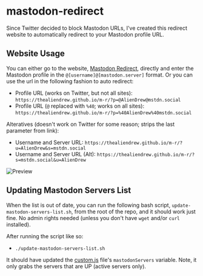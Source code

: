 # mastodon-redirect
Since Twitter decided to block Mastodon URLs, I've created this redirect website to automatically redirect to your Mastodon profile URL.

## Website Usage
You can either go to the website, [Mastodon Redirect](https://thealiendrew.github.io/m-r/), directly and enter the Mastodon profile in the `@[username]@[mastodon.server]` format. Or you can use the url in the following fashion to auto redirect:

- Profile URL (works on Twitter, but not all sites): `https://thealiendrew.github.io/m-r/?p=@AlienDrew@mstdn.social`
- Profile URL (`@` replaced with `%40`; works on all sites): `https://thealiendrew.github.io/m-r/?p=%40AlienDrew%40mstdn.social`

Alteratives (doesn't work on Twitter for some reason; strips the last parameter from link):

- Username and Server URL: `https://thealiendrew.github.io/m-r/?u=AlienDrew&s=mstdn.social`
- Username and Server URL (Alt): `https://thealiendrew.github.io/m-r/?s=mstdn.social&u=AlienDrew`

![Preview](https://github.com/TheAlienDrew/m-r/blob/main/img/readme/preview.png)

## Updating Mastodon Servers List
When the list is out of date, you can run the following bash script, `update-mastodon-servers-list.sh`, from the root of the repo, and it should work just fine. No admin rights needed (unless you don't have `wget` and/or `curl` installed).

After running the script like so:

- `./update-mastodon-servers-list.sh`

It should have updated the [custom.js](https://github.com/TheAlienDrew/m-r/blob/main/js/custom.js) file's `mastodonServers` variable. Note, it only grabs the servers that are UP (active servers only).
